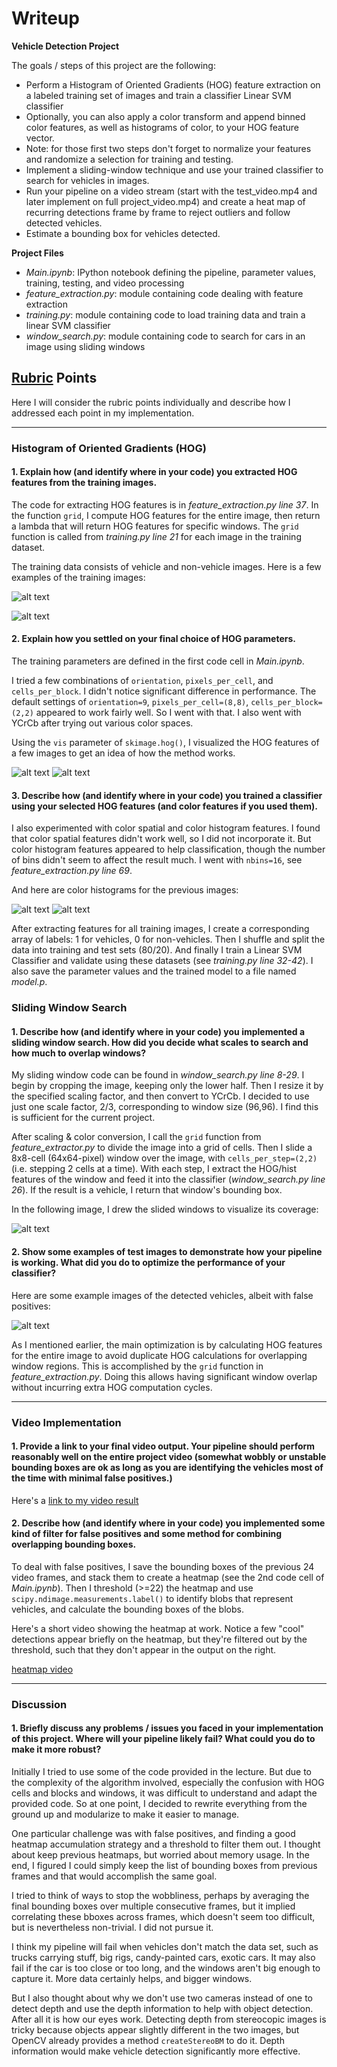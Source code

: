# Writeup

**Vehicle Detection Project**

The goals / steps of this project are the following:

* Perform a Histogram of Oriented Gradients (HOG) feature extraction on a labeled training set of images and train a classifier Linear SVM classifier
* Optionally, you can also apply a color transform and append binned color features, as well as histograms of color, to your HOG feature vector.
* Note: for those first two steps don't forget to normalize your features and randomize a selection for training and testing.
* Implement a sliding-window technique and use your trained classifier to search for vehicles in images.
* Run your pipeline on a video stream (start with the test_video.mp4 and later implement on full project_video.mp4) and create a heat map of recurring detections frame by frame to reject outliers and follow detected vehicles.
* Estimate a bounding box for vehicles detected.

**Project Files**

- _Main.ipynb_: IPython notebook defining the pipeline, parameter values, training, testing, and video processing
- _feature_extraction.py_: module containing code dealing with feature extraction
- _training.py_: module containing code to load training data and train a linear SVM classifier
- _window_search.py_: module containing code to search for cars in an image using sliding windows

[//]: # (Image References)
[image1]: ./output_images/cars.png
[image8]: ./output_images/notcars.png
[image2]: ./output_images/car_hog.png
[image9]: ./output_images/notcar_hog.png
[image10]: ./output_images/car_hist.png
[image11]: ./output_images/notcar_hist.png
[image3]: ./output_images/sliding_window.png
[image4]: ./output_images/detected_vehicles.png
[image5]: ./examples/bboxes_and_heat.png
[image6]: ./examples/labels_map.png
[image7]: ./examples/output_bboxes.png
[video1]: ./project_video.mp4

## [Rubric](https://review.udacity.com/#!/rubrics/513/view) Points
Here I will consider the rubric points individually and describe how I addressed each point in my implementation.

---

### Histogram of Oriented Gradients (HOG)

#### 1. Explain how (and identify where in your code) you extracted HOG features from the training images.

The code for extracting HOG features is in _feature_extraction.py line 37_.  In the function `grid`, I compute HOG features for the entire image, then return a lambda that will return HOG features for specific windows.  The `grid` function is called from _training.py line 21_ for each image in the training dataset.

The training data consists of vehicle and non-vehicle images.  Here is a few examples of the training images:

![alt text][image1]

![alt text][image8]

#### 2. Explain how you settled on your final choice of HOG parameters.

The training parameters are defined in the first code cell in _Main.ipynb_.

I tried a few combinations of `orientation`, `pixels_per_cell`, and `cells_per_block`.  I didn't notice significant difference in performance.  The default settings of `orientation=9`, `pixels_per_cell=(8,8)`, `cells_per_block=(2,2)` appeared to work fairly well.  So I went with that.  I also went with YCrCb after trying out various color spaces.

Using the `vis` parameter of `skimage.hog()`, I visualized the HOG features of a few images to get an idea of how the method works.

![alt text][image2]
![alt text][image9]

#### 3. Describe how (and identify where in your code) you trained a classifier using your selected HOG features (and color features if you used them).

I also experimented with color spatial and color histogram features.  I found that color spatial features didn't work well, so I did not incorporate it.  But color histogram features appeared to help classification, though the number of bins didn't seem to affect the result much.  I went with `nbins=16`, see _feature_extraction.py line 69_.

And here are color histograms for the previous images:

![alt text][image10]
![alt text][image11]

After extracting features for all training images, I create a corresponding array of labels: 1 for vehicles, 0 for non-vehicles.  Then I shuffle and split the data into training and test sets (80/20).  And finally I train a Linear SVM Classifier and validate using these datasets (see _training.py line 32-42_).  I also save the parameter values and the trained model to a file named _model.p_.

### Sliding Window Search

#### 1. Describe how (and identify where in your code) you implemented a sliding window search.  How did you decide what scales to search and how much to overlap windows?

My sliding window code can be found in _window_search.py line 8-29_.  I begin by cropping the image, keeping only the lower half.  Then I resize it by the specified scaling factor, and then convert to YCrCb.  I decided to use just one scale factor, 2/3, corresponding to window size (96,96).  I find this is sufficient for the current project.

After scaling & color conversion, I call the `grid` function from _feature_extractor.py_ to divide the image into a grid of cells.  Then I slide a 8x8-cell (64x64-pixel) window over the image, with `cells_per_step=(2,2)` (i.e. stepping 2 cells at a time).  With each step, I extract the HOG/hist features of the window and feed it into the classifier (_window_search.py line 26_).  If the result is a vehicle, I return that window's bounding box.

In the following image, I drew the slided windows to visualize its coverage:

![alt text][image3]

#### 2. Show some examples of test images to demonstrate how your pipeline is working.  What did you do to optimize the performance of your classifier?

Here are some example images of the detected vehicles, albeit with false positives:

![alt text][image4]

As I mentioned earlier, the main optimization is by calculating HOG features for the entire image to avoid duplicate HOG calculations for overlapping window regions.  This is accomplished by the `grid` function in _feature_extraction.py_.  Doing this allows having significant window overlap without incurring extra HOG computation cycles.

---

### Video Implementation

#### 1. Provide a link to your final video output.  Your pipeline should perform reasonably well on the entire project video (somewhat wobbly or unstable bounding boxes are ok as long as you are identifying the vehicles most of the time with minimal false positives.)

Here's a [link to my video result](./project_video.mp4)


#### 2. Describe how (and identify where in your code) you implemented some kind of filter for false positives and some method for combining overlapping bounding boxes.

To deal with false positives, I save the bounding boxes of the previous 24 video frames, and stack them to create a heatmap (see the 2nd code cell of _Main.ipynb_).  Then I threshold (>=22) the heatmap and use `scipy.ndimage.measurements.label()` to identify blobs that represent vehicles, and calculate the bounding boxes of the blobs.

Here's a short video showing the heatmap at work.  Notice a few "cool" detections appear briefly on the heatmap, but they're filtered out by the threshold, such that they don't appear in the output on the right.

[heatmap video](./test_video.mp4)

---

### Discussion

#### 1. Briefly discuss any problems / issues you faced in your implementation of this project.  Where will your pipeline likely fail?  What could you do to make it more robust?

Initially I tried to use some of the code provided in the lecture.  But due to the complexity of the algorithm involved, especially the confusion with HOG cells and blocks and windows, it was difficult to understand and adapt the provided code.  So at one point, I decided to rewrite everything from the ground up and modularize to make it easier to manage.

One particular challenge was with false positives, and finding a good heatmap accumulation strategy and a threshold to filter them out.  I thought about keep previous heatmaps, but worried about memory usage.  In the end, I figured I could simply keep the list of bounding boxes from previous frames and that would accomplish the same goal.

I tried to think of ways to stop the wobbliness, perhaps by averaging the final bounding boxes over multiple consecutive frames, but it implied correlating these bboxes across frames, which doesn't seem too difficult, but is nevertheless non-trivial.  I did not pursue it.

I think my pipeline will fail when vehicles don't match the data set, such as trucks carrying stuff, big rigs, candy-painted cars, exotic cars.  It may also fail if the car is too close or too long, and the windows aren't big enough to capture it.  More data certainly helps, and bigger windows.

But I also thought about why we don't use two cameras instead of one to detect depth and use the depth information to help with object detection.  After all it is how our eyes work.  Detecting depth from stereocopic images is tricky because objects appear slightly different in the two images, but OpenCV already provides a method `createStereoBM` to do it.  Depth information would make vehicle detection significantly more effective.
